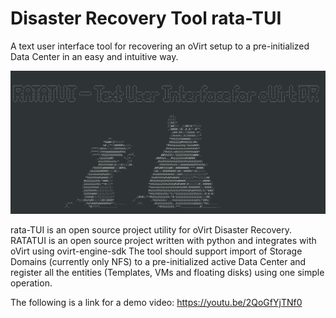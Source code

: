 # Disaster Recovery Tool rata-TUI
A text user interface tool for recovering an oVirt setup to a pre-initialized Data Center in an easy and intuitive way.

![rata-TUI home scrreen logo](/sources/rata-TUI_home_screen.png)

rata-TUI is an open source project utility for oVirt Disaster Recovery.
RATATUI is an open source project written with python and integrates with oVirt using ovirt-engine-sdk
The tool should support import of Storage Domains (currently only NFS) to a pre-initialized active Data Center and register all the entities (Templates, VMs and floating disks) using one simple operation.

The following is a link for a demo video:
https://youtu.be/2QoGfYjTNf0
